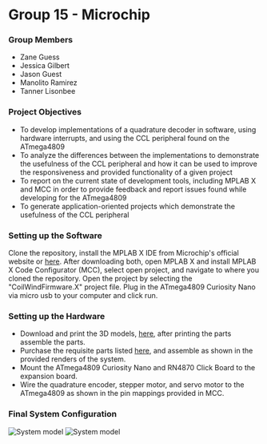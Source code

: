 # Group 15 - Microchip
### Group Members
* Zane Guess
* Jessica Gilbert
* Jason Guest
* Manolito Ramirez
* Tanner Lisonbee

### Project Objectives
* To develop implementations of a quadrature decoder in software, using hardware interrupts, and using the CCL peripheral found on the ATmega4809
* To analyze the differences between the implementations to demonstrate the usefulness of the CCL peripheral and how it can be used to improve the responsiveness and provided functionality of a given project
* To report on the current state of development tools, including MPLAB X and MCC in order to provide feedback and report issues found while developing for the ATmega4809
* To generate application-oriented projects which demonstrate the usefulness of the CCL peripheral

### Setting up the Software
Clone the repository, install the MPLAB X IDE from Microchip's official website or [here](https://www.microchip.com/development-tools/pic-and-dspic-downloads-archive). After downloading both, open MPLAB X and install MPLAB X Code Configurator (MCC), select open project, and navigate to where you cloned the repository. Open the project by selecting the "CoilWindFirmware.X" project file. Plug in the ATmega4809 Curiosity Nano via micro usb to your computer and click run.

### Setting up the Hardware
* Download and print the 3D models, [here](https://drive.google.com/file/d/1uZwpO_z91THDOk7w0rBcmLNLJtiAPaqZ/view?usp=sharing), after printing the parts assemble the parts.
* Purchase the requisite parts listed [here](https://drive.google.com/file/d/13glnACpHfqssd51yrxNG8hv46Ix8oQ_Q/view?usp=sharing), and assemble as shown in the provided renders of the system.
* Mount the ATmega4809 Curiosity Nano and RN4870 Click Board to the expansion board.
* Wire the quadrature encoder, stepper motor, and servo motor to the ATmega4809 as shown in the pin mappings provided in MCC.

### Final System Configuration
![System model](https://raw.githubusercontent.com/tblisonb/Group15/master/Docs/a69090e1-a111-49dc-8a19-f883155d1de0.PNG)
![System model](https://raw.githubusercontent.com/tblisonb/Group15/master/Docs/IMG_20200430_150646.jpg)

